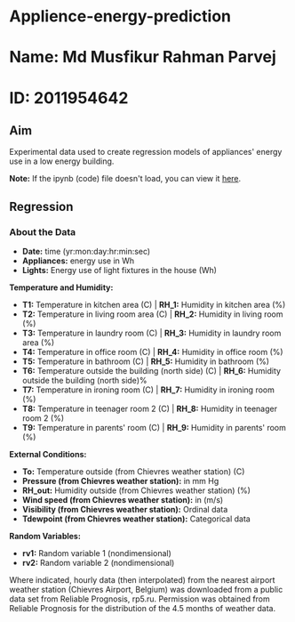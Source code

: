 # Applience-energy-prediction
# Name: Md Musfikur Rahman Parvej
# ID: 2011954642
## Aim
Experimental data used to create regression models of appliances' energy use in a low energy building.

**Note:** If the ipynb (code) file doesn't load, you can view it [here](https://nbviewer.jupyter.org/github/axn170037/ML-Project_-Data/blob/master/ML%20Project%202%20(1).ipynb).

## Regression

### About the Data
- **Date:** time (yr:mon:day:hr:min:sec)
- **Appliances:** energy use in Wh
- **Lights:** Energy use of light fixtures in the house (Wh)

**Temperature and Humidity:**
- **T1:** Temperature in kitchen area (C) | **RH_1:** Humidity in kitchen area (%)
- **T2:** Temperature in living room area (C) | **RH_2:** Humidity in living room (%)
- **T3:** Temperature in laundry room (C) | **RH_3:** Humidity in laundry room area (%)
- **T4:** Temperature in office room (C) | **RH_4:** Humidity in office room (%)
- **T5:** Temperature in bathroom (C) | **RH_5:** Humidity in bathroom (%)
- **T6:** Temperature outside the building (north side) (C) | **RH_6:** Humidity outside the building (north side)%
- **T7:** Temperature in ironing room (C) | **RH_7:** Humidity in ironing room (%)
- **T8:** Temperature in teenager room 2 (C) | **RH_8:** Humidity in teenager room 2 (%)
- **T9:** Temperature in parents' room (C) | **RH_9:** Humidity in parents' room (%)

**External Conditions:**
- **To:** Temperature outside (from Chievres weather station) (C)
- **Pressure (from Chievres weather station):** in mm Hg
- **RH_out:** Humidity outside (from Chievres weather station) (%)
- **Wind speed (from Chievres weather station):** in (m/s)
- **Visibility (from Chievres weather station):** Ordinal data
- **Tdewpoint (from Chievres weather station):** Categorical data

**Random Variables:**
- **rv1:** Random variable 1 (nondimensional)
- **rv2:** Random variable 2 (nondimensional)

Where indicated, hourly data (then interpolated) from the nearest airport weather station (Chievres Airport, Belgium) was downloaded from a public data set from Reliable Prognosis, rp5.ru. Permission was obtained from Reliable Prognosis for the distribution of the 4.5 months of weather data.

